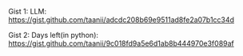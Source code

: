 Gist 1: LLM: https://gist.github.com/taanii/adcdc208b69e9511ad8fe2a07b1cc34d

Gist 2: Days left(in python): https://gist.github.com/taanii/9c018fd9a5e6d1ab8b444970e3f089af